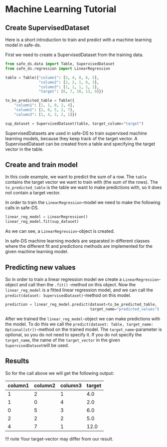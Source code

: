 # Machine Learning Tutorial

## Create SupervisedDataset

Here is a short introduction to train and predict with a machine learning model in safe-ds.

First we need to create a SupervisedDataset from the training data.

```python
from safe_ds.data import Table, SupervisedDataset
from safe_ds.regression import LinearRegression

table = Table({"column1": [3, 4, 8, 6, 5],
               "column2": [2, 2, 1, 6, 3],
               "column3": [1, 1, 1, 1, 1],
               "target": [6, 7, 10, 13, 9]})

to_be_predicted_table = Table({
    "column1": [1, 1, 0, 2, 4],
    "column2": [2, 0, 5, 2, 7],
    "column3": [1, 4, 3, 2, 1]})

sup_dataset = SupervisedDataset(table, target_column="target")
```

SupervisedDatasets are used in safe-DS to train supervised machine learning models, because they keep track of the target
vector. A SupervisedDataset can be created from a table and specifying the target vector in the table.

## Create and train model

In this code example, we want to predict the sum of a row. The `table` contains the target vector we want to
train with (the sum of the rows). The `to_predicted_table` is the table we want to make predictions with, so it
does not contain a target vector.

In order to train the `LinearRegression`-model we need to make the following calls in safe-DS.

```python
linear_reg_model = LinearRegression()
linear_reg_model.fit(sup_dataset)
```

As we can see, a `LinearRegression`-object is created.

In safe-DS machine learning models are separated in different classes where the different fit and predictions methods
are implemented for the given machine learning model.

## Predicting new values

So in order to train a linear regression model we create a `LinearRegression`-object and call then the `.fit()`
-method on this object. Now the `linear_reg_model` is a fitted linear regression model, and we can call
the `predict(dataset: SupervisedDataset)`-method on this model.

```python
prediction = linear_reg_model.predict(dataset=to_be_predicted_table,
                                      target_name="predicted_values")
```

After we trained the `linear_reg_model`-object we can make predictions with the model. To do this we call the
`predict(dataset: Table, target_name: Optional[str])`-method on the trained model. The `target_name`-parameter
is optional, so you do not need to specify it. If you do not specify the `target_name`, the name of
the `target_vector` in the given `SupervisedDataset`will be used.

## Results

So for the call above we will get the following output:

| column1 | column2 | column3 | target |
| ------- | ------- | ------- | ------ |
| 1       | 2       | 1       | 4.0    |
| 1       | 0       | 4       | 2.0    |
| 0       | 5       | 3       | 6.0    |
| 2       | 2       | 2       | 5.0    |
| 4       | 7       | 1       | 12.0   |

!!! note
    Your target-vector may differ from our result.
